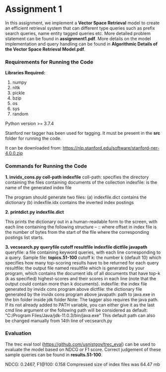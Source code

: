 # Assignment 1

In this assignment, we implement a **Vector Space Retrieval** model to create an efficient retrieval system that can different type queries such as prefix search queries, name entity tagged queries etc. More detailed problem statement can be found in **assignment1.pdf**. More details on the model implementation and query handling can be found in **Algorithmic Details of the Vector Space Retrieval Model.pdf**. 

### Requirements for Running the Code

**Libraries Required:**
1. numpy
2. nltk
3. pickle
4. bzip
5. os
6. sys
7. random

Python version >= 3.7.4

Stanford ner tagger has been used for tagging. It must be present in the **src** folder for running the code.

It can be downloaded from: https://nlp.stanford.edu/software/stanford-ner-4.0.0.zip

### Commands for Running the Code

**1. invidx_cons.py coll-path indexfile**
coll-path: specifies the directory containing the files containing documents of the collection
indexfile: is the name of the generated index file

The program should generate two files:
(a) indexfile.dict contains the dictionary 
(b) indexfile.idx contains the inverted index postings

**2. printdict.py indexfile.dict**

This prints the dictionary out in a human-readable form to the screen, with each line containing the following structure –
 <indexterm>:<df>:<offset-to-its-postingslist-in-idx-file> 
    where offset in index file is the number of bytes from the start of the file where the corresponding postings list starts.
    
**3. vecsearch.py queryfile cutoff resultfile indexfile dictfile javapath**
queryfile: a file containing keyword queries, with each line corresponding to a query. Sample file: **topics.51-100**
cutoff k: the number k (default 10) which specifies how many top-scoring results have to be returned for each query 
resultfile: the output file named resultfile which is generated by your program, which contains the document ids of all documents that have top-k (k as specified) highest-scores and their scores in each line (note that the output could contain more than k documents).
indexfile: the index file generated by invidx cons program above
dictfile: the dictionary file generated by the invidx cons program above
javapath: path to java.exe in the bin folder inside jdk folder
Note: The tagger also requires the java path. If its not already added to PATH variable, you can either give it as the last cmd line argument or the following path will be considered as default: "C:/Program Files/Java/jdk-11.0.3/bin/java.exe"
This default path can also be changed manually from 14th line of vecsearch.py

### Evaluation
The trec eval tool (https://github.com/usnistgov/trec_eval) can be used to evaluate the model based on NDCG or F1 score.
Correct judgement of these sample queries can be found in **results.51-100**.
 
NDCG: 0.2467, F1@100: 0.158
Compressed size of index files was 64.47 mb
